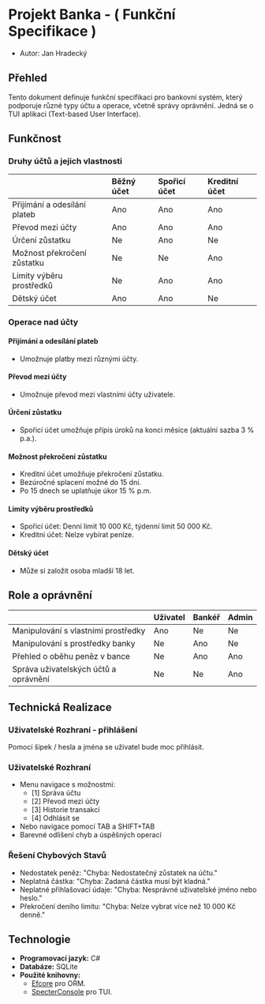 # Projekt Banka - ( Funkční Specifikace )

- Autor: Jan Hradecký

## Přehled
Tento dokument definuje funkční specifikaci pro bankovní systém, který podporuje různé typy účtu a operace, včetně správy oprávnění. Jedná se o TUI aplikaci (Text-based User Interface).


## Funkčnost

### Druhy účtů a jejich vlastnosti
|                                  | Běžný účet | Spořicí účet | Kreditní účet |
| :------------------------------- | :---------- | :----------- | :------------ |
| Přijímání a odesílání plateb     | Ano          | Ano           | Ano           |
| Převod mezi účty                 | Ano          | Ano           | Ano           |
| Úrčení zůstatku                 | Ne          | Ano           | Ne            |
| Možnost překročení zůstatku      | Ne          | Ne           | Ano           |
| Limity výběru prostředků         | Ne          | Ano           | Ano           |
| Dětský účet                      | Ano          | Ano           | Ne            |

###  Operace nad účty
#### Přijímání a odesílání plateb
- Umožnuje platby mezi různými účty.

#### Převod mezi účty
- Umožnuje převod mezi vlastními účty uživatele.

#### Úrčení zůstatku
- Spořicí účet umožňuje přípis úroků na konci měsíce (aktuální sazba 3 % p.a.).

#### Možnost překročení zůstatku
- Kreditní účet umožňuje překročení zůstatku.
- Bezúročné splacení možné do 15 dní.
- Po 15 dnech se uplatňuje úkor 15 % p.m.

#### Limity výběru prostředků
- Spořicí účet: Denní limit 10 000 Kč, týdenní limit 50 000 Kč.
- Kreditní účet: Nelze vybírat peníze.

#### Dětský účet
- Může si založit osoba mladší 18 let.


## Role a oprávnění

|                                               | Uživatel | Bankéř | Admin |
| :-------------------------------------------- | :------- | :------- | :------- |
| Manipulování s vlastními prostředky           | Ano       | Ne       | Ne       |
| Manipulování s prostředky banky               | Ne       | Ano       | Ne       |
| Přehled o oběhu peněz v bance                 | Ne       | Ano       | Ano       |
| Správa uživatelských účtů a oprávnění         | Ne       | Ne       | Ano       |


## Technická Realizace

### Uživatelské Rozhraní - přihlášení
Pomocí šipek / hesla a jména se uživatel bude moc přihlásit.

### Uživatelské Rozhraní
- Menu navigace s možnostmi: 
  - [1] Správa účtu
  - [2] Převod mezi účty
  - [3] Historie transakcí
  - [4] Odhlásit se
- Nebo navigace pomocí TAB a SHIFT+TAB
- Barevné odlišení chyb a úspěšných operací

### Řešení Chybových Stavů
- Nedostatek peněz: "Chyba: Nedostatečný zůstatek na účtu."
- Neplatná částka: "Chyba: Zadaná částka musí být kladná."
- Neplatné přihlašovací údaje: "Chyba: Nesprávné uživatelské jméno nebo heslo."
- Překročení deního limitu: "Chyba: Nelze vybrat více než 10 000 Kč denně."


## Technologie
- **Programovací jazyk:** C#
- **Databáze:** SQLite
- **Použité knihovny:**
    - [Efcore](https://github.com/dotnet/efcore) pro ORM.
    - [SpecterConsole](https://github.com/spectreconsole/spectre.console) pro TUI.



